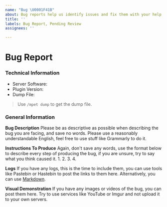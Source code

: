 ```yaml
---
name: "Bug \U0001F41B"
about: Bug reports help us identify issues and fix them with your help.
title: ''
labels: Bug Report, Pending Review
assignees: ''

---
```


# Bug Report

### Technical Information
* Server Software: 
* Plugin Version:  
* Dump File: 
> Use `/mpet dump` to get the dump file.

### General Information

**Bug Description**
Please be as descriptive as possible when describing the bug you are facing, and save no words. Please use a reasonably understandable English, feel free to use stuff like Grammarly to do it.

**Instructions To Produce**
Again, don't save any words, use the format below to describe every step of producing the bug, if you are unsure, try to say what you think caused it.
1. 
2. 
3. 
4. 

**Logs**
If you have any logs, this is the time to include them, you can use tools like Pastebin or Hastebin to post the links to them here. Alternatively, you can use [Markdown](https://guides.github.com/features/mastering-markdown/).

**Visual Demonstration**
If you have any images or videos of the bug, you can post them here. Try to use services like YouTube or Imgur and not upload it to your own servers.
